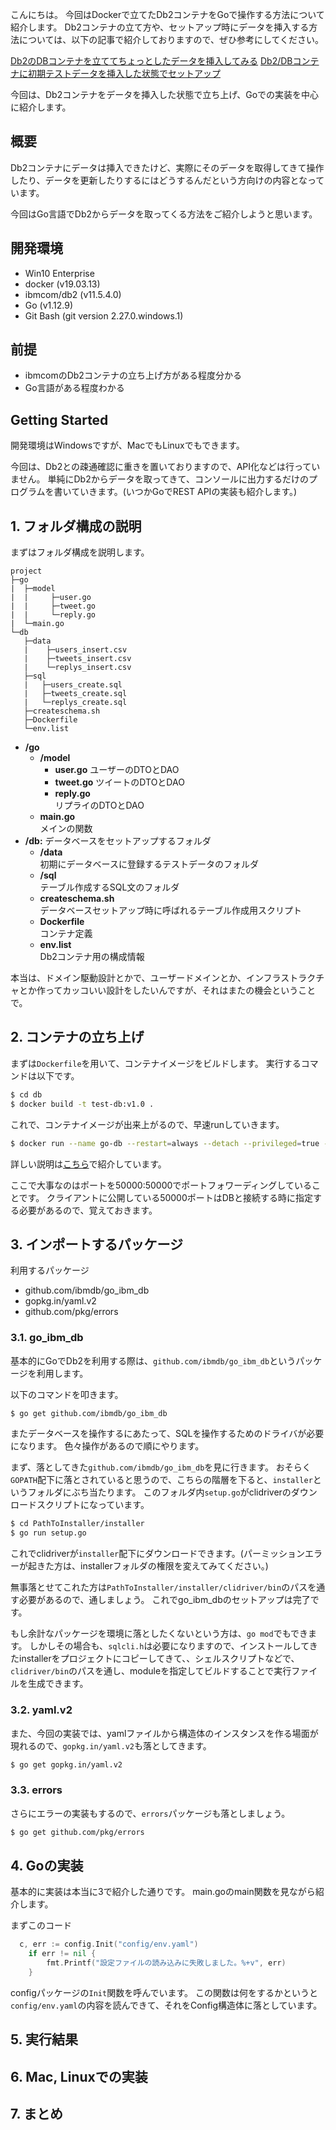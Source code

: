こんにちは。
今回はDockerで立てたDb2コンテナをGoで操作する方法について紹介します。
Db2コンテナの立て方や、セットアップ時にデータを挿入する方法については、以下の記事で紹介しておりますので、ぜひ参考にしてください。

[Db2のDBコンテナを立ててちょっとしたデータを挿入してみる](https://qiita.com/rikkyrice/items/fdf45eeba6f1ddb5353d)
[Db2/DBコンテナに初期テストデータを挿入した状態でセットアップ](https://qiita.com/rikkyrice/items/20946fc5b4e2153b0f87)

今回は、Db2コンテナをデータを挿入した状態で立ち上げ、Goでの実装を中心に紹介します。

## 概要
Db2コンテナにデータは挿入できたけど、実際にそのデータを取得してきて操作したり、データを更新したりするにはどうするんだという方向けの内容となっています。

今回はGo言語でDb2からデータを取ってくる方法をご紹介しようと思います。

## 開発環境
* Win10 Enterprise
* docker (v19.03.13)
* ibmcom/db2 (v11.5.4.0)
* Go (v1.12.9)
* Git Bash (git version 2.27.0.windows.1)

## 前提
* ibmcomのDb2コンテナの立ち上げ方がある程度分かる
* Go言語がある程度わかる

## Getting Started
開発環境はWindowsですが、MacでもLinuxでもできます。

今回は、Db2との疎通確認に重きを置いておりますので、API化などは行っていません。
単純にDb2からデータを取ってきて、コンソールに出力するだけのプログラムを書いていきます。(いつかGoでREST APIの実装も紹介します。)

## 1. フォルダ構成の説明
まずはフォルダ構成を説明します。

```bash:project
project
├─go
|  ├─model
|  |     ├─user.go
|  |     ├─tweet.go
|  |     └─reply.go
|  └─main.go
└─db  
   ├─data
   |    ├─users_insert.csv
   |    ├─tweets_insert.csv
   |    └─replys_insert.csv
   ├─sql
   |   ├─users_create.sql
   |   ├─tweets_create.sql
   |   └─replys_create.sql
   ├─createschema.sh
   ├─Dockerfile
   └─env.list
```
- **/go**
  - **/model**  
    - **user.go**
      ユーザーのDTOとDAO
    - **tweet.go**
      ツイートのDTOとDAO
    - **reply.go**  
      リプライのDTOとDAO
  - **main.go**  
    メインの関数  
- **/db:** データベースをセットアップするフォルダ
  - **/data**  
    初期にデータベースに登録するテストデータのフォルダ
  - **/sql**  
    テーブル作成するSQL文のフォルダ
  - **createschema.sh**  
    データベースセットアップ時に呼ばれるテーブル作成用スクリプト
  - **Dockerfile**  
    コンテナ定義
  - **env.list**  
    Db2コンテナ用の構成情報

本当は、ドメイン駆動設計とかで、ユーザードメインとか、インフラストラクチャとか作ってカッコいい設計をしたいんですが、それはまたの機会ということで。

## 2. コンテナの立ち上げ
まずは`Dockerfile`を用いて、コンテナイメージをビルドします。
実行するコマンドは以下です。

```bash
$ cd db
$ docker build -t test-db:v1.0 .
```

これで、コンテナイメージが出来上がるので、早速runしていきます。

```bash
$ docker run --name go-db --restart=always --detach --privileged=true -p 50000:50000 --env-file env.list test-db:v1.0
```

詳しい説明は[こちら](https://qiita.com/rikkyrice/items/20946fc5b4e2153b0f87)で紹介しています。

ここで大事なのはポートを50000:50000でポートフォワーディングしていることです。
クライアントに公開している50000ポートはDBと接続する時に指定する必要があるので、覚えておきます。

## 3. インポートするパッケージ
利用するパッケージ
* github.com/ibmdb/go_ibm_db
* gopkg.in/yaml.v2
* github.com/pkg/errors

### 3.1. go_ibm_db
基本的にGoでDb2を利用する際は、`github.com/ibmdb/go_ibm_db`というパッケージを利用します。

以下のコマンドを叩きます。

```bash
$ go get github.com/ibmdb/go_ibm_db
```

またデータベースを操作するにあたって、SQLを操作するためのドライバが必要になります。
色々操作があるので順にやります。

まず、落としてきた`github.com/ibmdb/go_ibm_db`を見に行きます。
おそらく`GOPATH`配下に落とされていると思うので、こちらの階層を下ると、`installer`というフォルダにぶち当たります。
このフォルダ内`setup.go`がclidriverのダウンロードスクリプトになっています。

```bash
$ cd PathToInstaller/installer
$ go run setup.go
```

これでclidriverが`installer`配下にダウンロードできます。(パーミッションエラーが起きた方は、installerフォルダの権限を変えてみてください。)

無事落とせてこれた方は`PathToInstaller/installer/clidriver/bin`のパスを通す必要があるので、通しましょう。
これでgo_ibm_dbのセットアップは完了です。

もし余計なパッケージを環境に落としたくないという方は、`go mod`でもできます。
しかしその場合も、`sqlcli.h`は必要になりますので、インストールしてきたinstallerをプロジェクトにコピーしてきて、、シェルスクリプトなどで、`clidriver/bin`のパスを通し、moduleを指定してビルドすることで実行ファイルを生成できます。

### 3.2. yaml.v2
また、今回の実装では、yamlファイルから構造体のインスタンスを作る場面が現れるので、`gopkg.in/yaml.v2`も落としてきます。

```bash
$ go get gopkg.in/yaml.v2
```

### 3.3. errors
さらにエラーの実装もするので、`errors`パッケージも落としましょう。

```bash
$ go get github.com/pkg/errors
```

## 4. Goの実装
基本的に実装は本当に3で紹介した通りです。
main.goのmain関数を見ながら紹介します。

まずこのコード

```go:main.go
  c, err := config.Init("config/env.yaml")
	if err != nil {
		fmt.Printf("設定ファイルの読み込みに失敗しました。%+v", err)
	}
```

configパッケージの`Init`関数を呼んでいます。
この関数は何をするかというと
`config/env.yaml`の内容を読んできて、それをConfig構造体に落としています。

## 5. 実行結果

## 6. Mac, Linuxでの実装

## 7. まとめ
